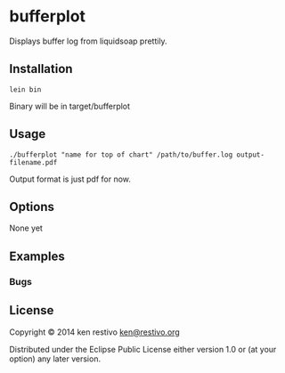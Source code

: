 # bufferplot

Displays buffer log from liquidsoap prettily.

## Installation

	lein bin

Binary will be in target/bufferplot

## Usage

	./bufferplot "name for top of chart" /path/to/buffer.log output-filename.pdf


Output format is just pdf for now.

## Options

None yet

## Examples



### Bugs


## License

Copyright © 2014 ken restivo <ken@restivo.org>

Distributed under the Eclipse Public License either version 1.0 or (at
your option) any later version.
